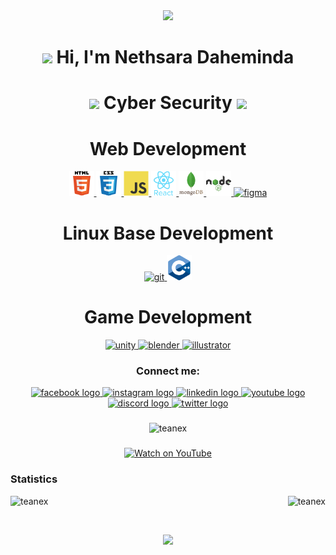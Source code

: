 <div align="center">
  <img height="350" src="https://camo.githubusercontent.com/359e7fc5c22e035b02d6120b41c5d5464994e374bf7a208ac14244becf67949e/68747470733a2f2f692e70696e696d672e636f6d2f6f726967696e616c732f30322f30312f31652f30323031316563383535343237376238633730626632326662313932313233632e676966"  />
</div>

###
<h1 align="center"> <img height="30" src="https://user-images.githubusercontent.com/82110564/189553856-2e7f8f30-80b4-484f-bfaa-9e5eb10f24e5.gif"  /> Hi, I'm Nethsara Daheminda </h1>

<h1 align="center"> <img height="70" src="https://camo.githubusercontent.com/b676b05351a07be167a2abc0ce43a28e21c1e3b7dfaafdbfe39b11e139d454ac/68747470733a2f2f6d656469612e67697068792e636f6d2f6d656469612f334f586335694d345679624c7a4b416f42522f67697068792e676966"  /> Cyber Security
  <img height="70" src="https://camo.githubusercontent.com/7a94504569b436498bc9a595d68ed1a06689c81a00c3bedf0db451f2e769375b/68747470733a2f2f6d656469612e67697068792e636f6d2f6d656469612f3833773853677971665966465a3549476f462f67697068792e676966"  />
</h1>

###
<p>
<h1 align="center">  </h1>
</p>

###
<h1 align="center"> Web Development </h1>
<p align="center">
<a href="https://www.w3.org/html/" target="_blank" rel="noreferrer"> <img src="https://raw.githubusercontent.com/devicons/devicon/master/icons/html5/html5-original-wordmark.svg" alt="html5" width="40" height="40"/> 
</a>
<a href="https://www.w3schools.com/css/" target="_blank" rel="noreferrer"> <img src="https://raw.githubusercontent.com/devicons/devicon/master/icons/css3/css3-original-wordmark.svg" alt="css3" width="40" height="40"/> 
</a>
  <a href="https://developer.mozilla.org/en-US/docs/Web/JavaScript" target="_blank" rel="noreferrer"> <img src="https://raw.githubusercontent.com/devicons/devicon/master/icons/javascript/javascript-original.svg" alt="javascript" width="40" height="40"/> 
</a>
  <a href="https://reactjs.org/" target="_blank" rel="noreferrer"> <img src="https://raw.githubusercontent.com/devicons/devicon/master/icons/react/react-original-wordmark.svg" alt="react" width="40" height="40"/> 
</a>
<a href="https://www.mongodb.com/" target="_blank" rel="noreferrer"> <img src="https://raw.githubusercontent.com/devicons/devicon/master/icons/mongodb/mongodb-original-wordmark.svg" alt="mongodb" width="40" height="40"/> 
</a>
<a href="https://nodejs.org" target="_blank" rel="noreferrer"> <img src="https://raw.githubusercontent.com/devicons/devicon/master/icons/nodejs/nodejs-original-wordmark.svg" alt="nodejs" width="40" height="40"/>
</a>
<a href="https://www.figma.com/" target="_blank" rel="noreferrer"> <img src="https://www.vectorlogo.zone/logos/figma/figma-icon.svg" alt="figma" width="40" height="40"/> 
</a>
</p>

###
<h1 align="center"> Linux Base Development </h1>
<p align="center">
<a href="https://git-scm.com/" target="_blank" rel="noreferrer"> <img src="https://www.vectorlogo.zone/logos/git-scm/git-scm-icon.svg" alt="git" width="40" height="40"/> 
</a>
<a href="https://www.w3schools.com/cpp/" target="_blank" rel="noreferrer"> <img src="https://raw.githubusercontent.com/devicons/devicon/master/icons/cplusplus/cplusplus-original.svg" alt="cplusplus" width="40" height="40"/> 
</a>
</p>

###
<h1 align="center"> Game Development </h1>
<p align="center">
<a href="https://unity.com/" target="_blank" rel="noreferrer"> <img src="https://www.vectorlogo.zone/logos/unity3d/unity3d-icon.svg" alt="unity" width="40" height="40"/>
</a>
<a href="https://www.blender.org/" target="_blank" rel="noreferrer"> <img src="https://download.blender.org/branding/community/blender_community_badge_white.svg" alt="blender" width="40" height="40"/> 
</a>
<a href="https://www.adobe.com/in/products/illustrator.html" target="_blank" rel="noreferrer"> <img src="https://www.vectorlogo.zone/logos/adobe_illustrator/adobe_illustrator-icon.svg" alt="illustrator" width="40" height="40"/> 
</a>
</p>


###
<h3 align="center">Connect me:</h3>
<div align="center">
  <a href="https://www.facebook.com/Netha.04?mibextid=ZbWKwL" target="_blank">
    <img src="https://raw.githubusercontent.com/maurodesouza/profile-readme-generator/master/src/assets/icons/social/facebook/default.svg" width="52" height="40" alt="facebook logo"  />
  </a>
  <a href="https://www.instagram.com/t_eanex_?igsh=MW90Z3FkcWh1c3B0cA==" target="_blank">
    <img src="https://raw.githubusercontent.com/maurodesouza/profile-readme-generator/master/src/assets/icons/social/instagram/default.svg" width="52" height="40" alt="instagram logo"  />
  </a>
  <a href="https://www.linkedin.com/in/nethsara-daheminda-3b4813327?utm_source=share&utm_campaign=share_via&utm_content=profile&utm_medium=android_app" target="_blank">
    <img src="https://raw.githubusercontent.com/maurodesouza/profile-readme-generator/master/src/assets/icons/social/linkedin/default.svg" width="52" height="40" alt="linkedin logo"  />
  </a>
  <a href="https://youtube.com/@ne_th_a?si=6tpRmvpW8QOex8Vb" target="_blank">
    <img src="https://raw.githubusercontent.com/maurodesouza/profile-readme-generator/master/src/assets/icons/social/youtube/default.svg" width="52" height="40" alt="youtube logo"  />
  </a>
  <a href="https://discord.gg/6yaRwqYK" target="_blank">
    <img src="https://raw.githubusercontent.com/maurodesouza/profile-readme-generator/master/src/assets/icons/social/discord/default.svg" width="52" height="40" alt="discord logo"  />
  </a>
  <a href="https://x.com/NDahaminda64732?t=sUt-2t04GUNPMSZBOP9VdA&s=09" target="_blank">
    <img src="https://raw.githubusercontent.com/maurodesouza/profile-readme-generator/master/src/assets/icons/social/twitter/default.svg" width="52" height="40" alt="twitter logo"  />
  </a>
</div>

###
<p align="center"> <img src="https://komarev.com/ghpvc/?username=teanex&label=Profile%20views&color=0e75b6&style=flat" alt="teanex" /> </p>

###
<div align="center">
  <a href="https://youtu.be/AF8LSurfct4?si=p9kcS5FNHOK2D7xc">
      <img height="300" src="https://user-images.githubusercontent.com/74038190/213866269-5d00981c-7c98-46d7-8a8e-16f462f15227.gif" alt="Watch on YouTube" />
  </a>
</div>

###
<h3 align="left"> Statistics </h3>
<p>&nbsp;<img align="left" src="https://github-readme-stats.vercel.app/api?username=teanex&show_icons=true&locale=en&bg_color=0d1117&title_color=ff66ff&text_color=ffffff&icon_color=ff66ff&ring_color=ff66ff&line_color=ff66ff" alt="teanex" />
<img align="right" src="https://github-readme-streak-stats.herokuapp.com/?user=teanex&theme=dark&currStreakLabel=ff66ff&sideNums=ff66ff&ring=ff66ff&fire=ff66ff&currStreakNum=ff66ff&dates=ffffff&sideLabels=ff66ff&stroke=000000" alt="teanex" /> 
</p>

<p>
<br clear="both">

<div align="center">
  <img height="200" src="https://camo.githubusercontent.com/c8c6c51ad0072a128812a8371a77ca915e80e1773cd6d4d9d4b690e2f807772e/68747470733a2f2f6769746875622d726561646d652d73746174732e76657263656c2e6170702f6170692f746f702d6c616e67732f3f757365726e616d653d72756368697261656469726973696e676865267468656d653d746f6b796f6e6967687426686964655f626f726465723d7472756526696e636c7564655f616c6c5f636f6d6d6974733d7472756526636f756e745f707269766174653d74727565266c61796f75743d636f6d70616374"  />
</div>
</p>
